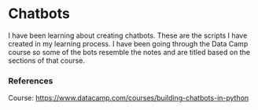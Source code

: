 # Chatbots
I have been learning about creating chatbots. These are the scripts I have created in my learning process. I have been going through the Data Camp course so some of the bots resemble the notes and are titled based on the sections of that course.

### References
Course: https://www.datacamp.com/courses/building-chatbots-in-python